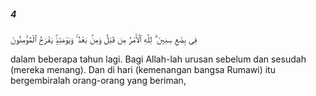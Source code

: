 ##### 4

<span class="ayah">فِى بِضْعِ سِنِينَ ۗ لِلَّهِ ٱلْأَمْرُ مِن قَبْلُ وَمِنۢ بَعْدُ ۚ وَيَوْمَئِذٍۢ يَفْرَحُ ٱلْمُؤْمِنُونَ</span>

<span class="ayah_translation">dalam beberapa tahun lagi. Bagi Allah-lah urusan sebelum dan sesudah (mereka menang). Dan di hari (kemenangan bangsa Rumawi) itu bergembiralah orang-orang yang beriman,</span>
